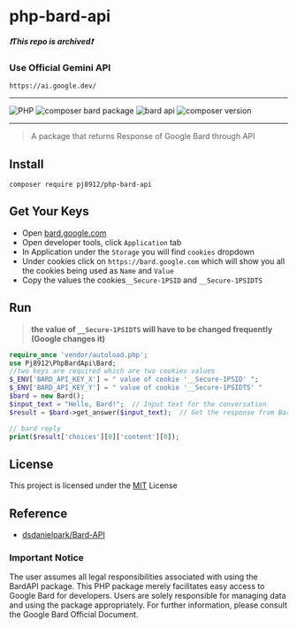 # php-bard-api


***❗This repo is archived❗***



<h3>Use Official Gemini API</h3>

```
https://ai.google.dev/
```


----
<p align="left">
 <a><img src="https://img.shields.io/badge/PHP-8.1-indigo" alt="PHP"></a>
<a><img alt="composer bard package" src="https://img.shields.io/badge/composer-BardAPI-default"></a>
<a><img alt="bard api"  src="https://img.shields.io/badge/BardAPI-default"></a>
<a><img alt="composer version"  src="https://img.shields.io/badge/composer-2.2.6-orange"></a>
</p>
<hr>

> A package that returns Response of Google Bard through API

## Install
 ```
 composer require pj8912/php-bard-api
 ```

## Get Your Keys
- Open [bard.google.com](https://bard.google.com/)
- Open developer tools, click `Application` tab
- In Application under the `Storage` you will find `cookies` dropdown
- Under cookies click on `https://bard.google.com` which will show you all the cookies being used as `Name` and `Value`
- Copy the values the cookies`__Secure-1PSID` and `__Secure-1PSIDTS`


 ## Run

> **the value of `__Secure-1PSIDTS` will have to be changed frequently (Google changes it)**

 ```php
require_once 'vendor/autoload.php';
use Pj8912\PhpBardApi\Bard;
//two keys are required which are two cookies values
$_ENV['BARD_API_KEY_X'] = " value of cookie '__Secure-1PSID' ";
$_ENV['BARD_API_KEY_Y'] = " value of cookie '__Secure-1PSIDTS' "
$bard = new Bard();
$input_text = "Hello, Bard!";  // Input text for the conversation
$result = $bard->get_answer($input_text);  // Get the response from Bard

// bard reply
print($result['choices'][0]['content'][0]);

```
## License
This project is licensed under the [MIT](https://opensource.org/license/mit/)  License

## Reference
- [dsdanielpark/Bard-API](https://github.com/dsdanielpark/Bard-API)

### Important Notice
The user assumes all legal responsibilities associated with using the BardAPI package. This PHP package merely facilitates easy access to Google Bard for developers. Users are solely responsible for managing data and using the package appropriately. For further information, please consult the Google Bard Official Document.
